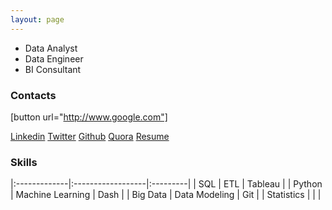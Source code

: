 ```yaml
---
layout: page
---
```


*   Data Analyst
*   Data Engineer
*   BI Consultant


### Contacts
[button url="http://www.google.com"]

[Linkedin](https://www.linkedin.com/in/ahmedomareissa/)
[Twitter](https://twitter.com/AhmedOmarEissa)
[Github](https://github.com/AhmedOmarEissa)
[Quora](https://www.quora.com/profile/Ahmed-Omar-Eissa)
[Resume](https://github.com/AhmedOmarEissa/AhmedOmarEissa.github.io/raw/master/assets/Ahmed%20Omar%20Eissa.pdf)


### Skills

 |:-------------|:------------------|:---------|
 | SQL          | ETL               | Tableau  |
 | Python       | Machine Learning  | Dash     |
 | Big Data     | Data Modeling     | Git      |
 | Statistics   |                   |          |
